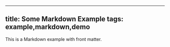 ---
title: Some Markdown Example
tags: example,markdown,demo
----
This is a Markdown example with front matter.
